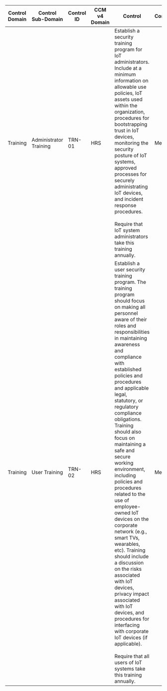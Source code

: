 | Control Domain | Control Sub-Domain     | Control ID | CCM v4<br>Domain<br> | Control                                                                                                                                                                                                                                                                                                                                                                                                                                                                                                                                                                                                                                                                                                                                                                                                                 | Confidentiality | Integrity | Availability | Additional Direction                                                                                                                                                                                                      | References                                                                                                                     | Control<br>Type | Man<br>Auto<br>Semi | Freq | Device | Network | Gateway | Cloud Service |
| -------------- | ---------------------- | ---------- | -------------------- | ----------------------------------------------------------------------------------------------------------------------------------------------------------------------------------------------------------------------------------------------------------------------------------------------------------------------------------------------------------------------------------------------------------------------------------------------------------------------------------------------------------------------------------------------------------------------------------------------------------------------------------------------------------------------------------------------------------------------------------------------------------------------------------------------------------------------- | --------------- | --------- | ------------ | ------------------------------------------------------------------------------------------------------------------------------------------------------------------------------------------------------------------------- | ------------------------------------------------------------------------------------------------------------------------------ | --------------- | ------------------- | ---- | ------ | ------- | ------- | ------------- |
| Training       | Administrator Training | TRN-01     | HRS                  | Establish a security training program for IoT administrators. Include at a minimum information on allowable use policies, IoT assets used within the organization, procedures for bootstrapping trust in IoT devices, monitoring the security posture of IoT systems, approved processes for securely administrating IoT devices, and incident response procedures.<br><br>Require that IoT system administrators take this training annually.                                                                                                                                                                                                                                                                                                                                                                          | Medium          | Medium    | Medium       | Training IoT administrators is critical due to their level of access, their ability to configure device use, and their exposure to device and networking issues.                                                          | iScoop: IoT security awareness – why it is still a concern for organizations<br>https://www.i-scoop.eu/iot-security-awareness/ | P               | S                   | E    | TRUE   | TRUE    | TRUE    | TRUE          |
| Training       | User Training          | TRN-02     | HRS                  | Establish a user security training program. The training program should focus on making all personnel aware of their roles and responsibilities in maintaining awareness and compliance with established policies and procedures and applicable legal, statutory, or regulatory compliance obligations. Training should also focus on maintaining a safe and secure working environment, including policies and procedures related to the use of employee-owned IoT devices on the corporate network (e.g., smart TVs, wearables, etc). Training should include a discussion on the risks associated with IoT devices, privacy impact associated with IoT devices, and procedures for interfacing with corporate IoT devices (if applicable).<br><br>Require that all users of IoT systems take this training annually. | Medium          | Medium    | Medium       | User security training is most effective when it varies from year-to-year and involves testing users on the concepts. Security training should also be updated to reflect changes in the organization and emerging risks. | iScoop: IoT security awareness – why it is still a concern for organizations<br>https://www.i-scoop.eu/iot-security-awareness/ | P               | A                   | A    | TRUE   | TRUE    | TRUE    | TRUE          |
